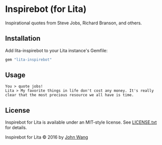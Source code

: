 # Inspirebot (for Lita)

Inspirational quotes from Steve Jobs, Richard Branson, and others.

## Installation

Add lita-inspirebot to your Lita instance's Gemfile:

``` ruby
gem "lita-inspirebot"
```

## Usage

```
You > quote jobs!
Lita > My favorite things in life don't cost any money. It's really clear that the most precious resource we all have is time.
```

## License

Inspirebot for Lita is available under an MIT-style license. See [LICENSE.txt](LICENSE.txt) for details.

Inspirebot for Lita &copy; 2016 by [John Wang](https://github.com/grokify)
